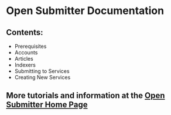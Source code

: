 # Open Submitter Documentation

## Contents:
- Prerequisites
- Accounts
- Articles
- Indexers
- Submitting to Services
- Creating New Services


## More tutorials and information at the [Open Submitter Home Page][76d3e968]

  [76d3e968]: http://opensubmitter.org/ "Free and open source backlinking software app."
